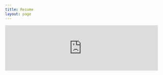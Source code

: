 ```yaml
---
title: Resume
layout: page
---
```


<embed  width="100%" src="https://lithrion.github.io/_assets/Resume.pdf" type="application/pdf" />
